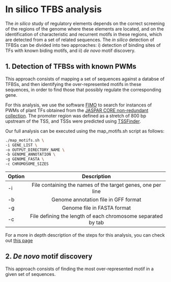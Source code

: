 # In silico TFBS analysis

The *in silico* study of regulatory elements depends on the correct screening of the regions of the genome where these elements are located, and on the identification of characteristic and recurrent motifs in these regions, which are detected from a set of related sequences. The *in silico* detection of TFBSs can be divided into two approaches: i) detection of binding sites of TFs with known biding motifs, and ii) *de novo* motif discovery.

## 1. Detection of TFBSs with known PWMs
This approach consists of mapping a set of sequences against a databse of TFBSs, and then identifying the over-represented motifs in these sequences, in order to find those that possibly regulate the corresponding gene.

For this analysis, we use the software [FIMO](https://meme-suite.org/meme/doc/fimo.html) to search for instances of PWMs of plant TFs obtained from the [JASPAR CORE non-redundant collection](http://jaspar.genereg.net/). The promoter region was defined as a stretch of 800 bp upstream of the TSS, and TSSs were predicted using [TSSFinder](https://tssfinder.github.io/).

Our full analysis can be executed using the map_motifs.sh script as follows:
```bash
./map_motifs.sh \
-i GENE_LIST \
-o OUTPUT_DIRECTORY_NAME \
-b GENOME_ANNOTATION \
-g GENOME_FASTA \
-c CHROMOSOME_SIZES
```

| Option        | Description   |
| ------------- |:-------------:|
| -i | File containing the names of the target genes, one per line |
| -b | Genome annotation file in GFF format |
| -g | Genome file in FASTA format |
| -c | File defining the length of each chromosome separated by tab |

For a more in depth description of the steps for this analysis, you can check out [this page](detection_known_pwms_workflow.md)



## 2. *De novo* motif discovery
This approach consists of finding the most over-represented motif in a given set of sequences.

